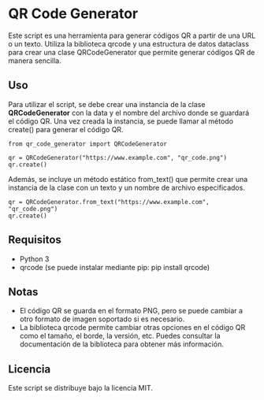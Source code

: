 # QR Code Generator

Este script es una herramienta para generar códigos QR a partir de una URL o un texto. Utiliza la biblioteca qrcode y una estructura de datos dataclass para crear una clase QRCodeGenerator que permite generar códigos QR de manera sencilla.

## Uso
Para utilizar el script, se debe crear una instancia de la clase __QRCodeGenerator__ con la data y el nombre del archivo donde se guardará el código QR. Una vez creada la instancia, se puede llamar al método create() para generar el código QR.

```
from qr_code_generator import QRCodeGenerator

qr = QRCodeGenerator("https://www.example.com", "qr_code.png")
qr.create()
```

Además, se incluye un método estático from_text() que permite crear una instancia de la clase con un texto y un nombre de archivo especificados.

```
qr = QRCodeGenerator.from_text("https://www.example.com", "qr_code.png")
qr.create()
```

## Requisitos
- Python 3
- qrcode (se puede instalar mediante pip: pip install qrcode)
## Notas
- El código QR se guarda en el formato PNG, pero se puede cambiar a otro formato de imagen soportado si es necesario.
- La biblioteca qrcode permite cambiar otras opciones en el código QR como el tamaño, el borde, la versión, etc. Puedes consultar la documentación de la biblioteca para obtener más información.

## Licencia
Este script se distribuye bajo la licencia MIT.
